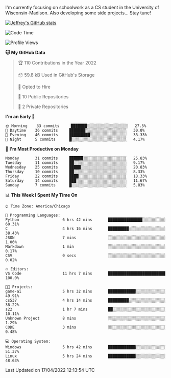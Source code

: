 

I'm currently focusing on schoolwork as a CS student in the University of Wisconsin-Madison.
Also developing some side projects...
Stay tune!

<!-- [![wakatime](https://wakatime.com/badge/user/99a12255-d5fa-4530-a56f-b1f6efe8669d.svg?style=for-the-badge)](https://wakatime.com/@99a12255-d5fa-4530-a56f-b1f6efe8669d) -->

[![Jeffrey's GitHub stats](https://github-readme-stats.vercel.app/api?username=slijeff&count_private=true&show_icons=true)](https://github.com/anuraghazra/github-readme-stats)

<!-- [![Jeffrey's wakatime stats](https://github-readme-stats.vercel.app/api/wakatime?username=slijeff&custom_title=Coding+Time+Last+Week)](https://github.com/slijeff/github-readme-stats) -->

<!-- [![Top Langs](https://github-readme-stats.vercel.app/api/top-langs/?username=slijeff&count_private=true&langs_count=8&hide=javascript&custom_title=Repo+Languages)](https://github.com/anuraghazra/github-readme-stats) -->

<!--START_SECTION:waka-->
![Code Time](http://img.shields.io/badge/Code%20Time-19%20hrs%2027%20mins-blue)

![Profile Views](http://img.shields.io/badge/Profile%20Views-189-blue)

**🐱 My GitHub Data** 

> 🏆 110 Contributions in the Year 2022
 > 
> 📦 59.8 kB Used in GitHub's Storage 
 > 
> 💼 Opted to Hire
 > 
> 📜 10 Public Repositories 
 > 
> 🔑 2 Private Repositories  
 > 
**I'm an Early 🐤** 

```text
🌞 Morning    33 commits     ███████░░░░░░░░░░░░░░░░░░   27.5% 
🌆 Daytime    36 commits     ███████░░░░░░░░░░░░░░░░░░   30.0% 
🌃 Evening    46 commits     █████████░░░░░░░░░░░░░░░░   38.33% 
🌙 Night      5 commits      █░░░░░░░░░░░░░░░░░░░░░░░░   4.17%

```
📅 **I'm Most Productive on Monday** 

```text
Monday       31 commits     ██████░░░░░░░░░░░░░░░░░░░   25.83% 
Tuesday      11 commits     ██░░░░░░░░░░░░░░░░░░░░░░░   9.17% 
Wednesday    25 commits     █████░░░░░░░░░░░░░░░░░░░░   20.83% 
Thursday     10 commits     ██░░░░░░░░░░░░░░░░░░░░░░░   8.33% 
Friday       22 commits     ████░░░░░░░░░░░░░░░░░░░░░   18.33% 
Saturday     14 commits     ███░░░░░░░░░░░░░░░░░░░░░░   11.67% 
Sunday       7 commits      █░░░░░░░░░░░░░░░░░░░░░░░░   5.83%

```


📊 **This Week I Spent My Time On** 

```text
⌚︎ Time Zone: America/Chicago

💬 Programming Languages: 
Python                   6 hrs 42 mins       ███████████████░░░░░░░░░░   60.31% 
C                        4 hrs 16 mins       █████████░░░░░░░░░░░░░░░░   38.43% 
JSON                     7 mins              ░░░░░░░░░░░░░░░░░░░░░░░░░   1.06% 
Markdown                 1 min               ░░░░░░░░░░░░░░░░░░░░░░░░░   0.17% 
CSV                      0 secs              ░░░░░░░░░░░░░░░░░░░░░░░░░   0.02%

🔥 Editors: 
VS Code                  11 hrs 7 mins       █████████████████████████   100.0%

🐱‍💻 Projects: 
game-ai                  5 hrs 32 mins       ████████████░░░░░░░░░░░░░   49.91% 
cs537                    4 hrs 14 mins       █████████░░░░░░░░░░░░░░░░   38.22% 
s22                      1 hr 7 mins         ██░░░░░░░░░░░░░░░░░░░░░░░   10.11% 
Unknown Project          8 mins              ░░░░░░░░░░░░░░░░░░░░░░░░░   1.29% 
CODE                     3 mins              ░░░░░░░░░░░░░░░░░░░░░░░░░   0.48%

💻 Operating System: 
Windows                  5 hrs 42 mins       ████████████░░░░░░░░░░░░░   51.37% 
Linux                    5 hrs 24 mins       ████████████░░░░░░░░░░░░░   48.63%

```


 Last Updated on 17/04/2022 12:13:54 UTC
<!--END_SECTION:waka-->
